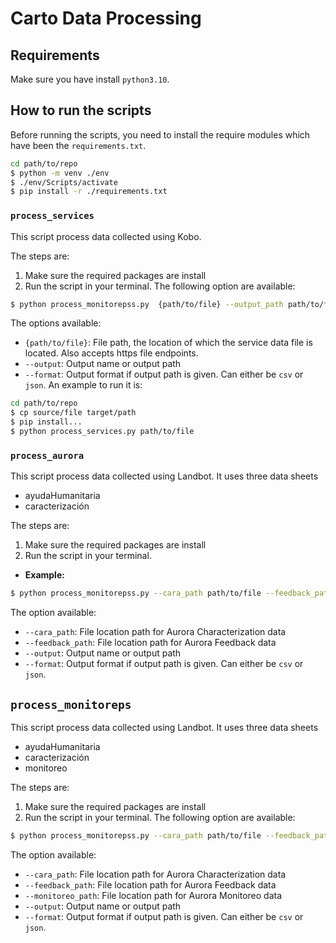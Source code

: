 # Carto Data Processing

## Requirements

Make sure you have install `python3.10`.

## How to run the scripts

Before running the scripts, you need to install the require modules which have been the `requirements.txt`.

```Bash
cd path/to/repo
$ python -m venv ./env
$ ./env/Scripts/activate
$ pip install -r ./requirements.txt
```

### `process_services`

This script process data collected using Kobo.

The steps are:

1. Make sure the required packages are install
2. Run the script in your terminal. The following option are available:

```Bash
$ python process_monitorepss.py  {path/to/file} --output_path path/to/file --format csv
```

The options available:

- `{path/to/file}`: File path, the location of which the service data file is located. Also accepts https file endpoints.
- `--output`: Output name or output path
- `--format`: Output format if output path is given. Can either be `csv` or `json`.
  An example to run it is:

```Bash
cd path/to/repo
$ cp source/file target/path
$ pip install...
$ python process_services.py path/to/file
```

### `process_aurora`

This script process data collected using Landbot. It uses three data sheets

- ayudaHumanitaria
- caracterización

The steps are:

1. Make sure the required packages are install
2. Run the script in your terminal.

- **Example:**

```Bash
$ python process_monitorepss.py --cara_path path/to/file --feedback_path path/to/file --output_path path/to/file --format csv
```

The option available:

- `--cara_path`: File location path for Aurora Characterization data
- `--feedback_path`: File location path for Aurora Feedback data
- `--output`: Output name or output path
- `--format`: Output format if output path is given. Can either be `csv` or `json`.

## `process_monitoreps`

This script process data collected using Landbot. It uses three data sheets

- ayudaHumanitaria
- caracterización
- monitoreo

The steps are:

1. Make sure the required packages are install
2. Run the script in your terminal. The following option are available:

```Bash
$ python process_monitorepss.py --cara_path path/to/file --feedback_path path/to/file --monitero_path path/to/file --output_path path/to/file --format csv
```

The option available:

- `--cara_path`: File location path for Aurora Characterization data
- `--feedback_path`: File location path for Aurora Feedback data
- `--monitoreo_path`: File location path for Aurora Monitoreo data
- `--output`: Output name or output path
- `--format`: Output format if output path is given. Can either be `csv` or `json`.
